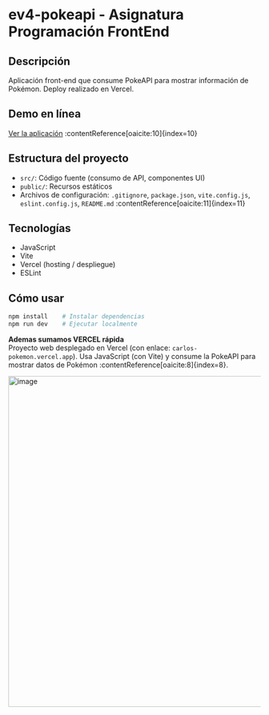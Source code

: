 # ev4-pokeapi - Asignatura Programación FrontEnd

## Descripción
Aplicación front-end que consume PokeAPI para mostrar información de Pokémon. Deploy realizado en Vercel.

## Demo en línea
[Ver la aplicación](https://carlos-pokemon.vercel.app) :contentReference[oaicite:10]{index=10}

## Estructura del proyecto
- `src/`: Código fuente (consumo de API, componentes UI)  
- `public/`: Recursos estáticos  
- Archivos de configuración: `.gitignore`, `package.json`, `vite.config.js`, `eslint.config.js`, `README.md` :contentReference[oaicite:11]{index=11}

## Tecnologías
- JavaScript  
- Vite  
- Vercel (hosting / despliegue)  
- ESLint

## Cómo usar
```bash
npm install    # Instalar dependencias
npm run dev    # Ejecutar localmente
```

**Ademas sumamos VERCEL rápida**  
Proyecto web desplegado en Vercel (con enlace: `carlos-pokemon.vercel.app`). Usa JavaScript (con Vite) y consume la PokeAPI para mostrar datos de Pokémon :contentReference[oaicite:8]{index=8}.

<img width="1916" height="662" alt="image" src="https://github.com/user-attachments/assets/9543170f-6e93-49c0-a62e-df364aac12f8" />
